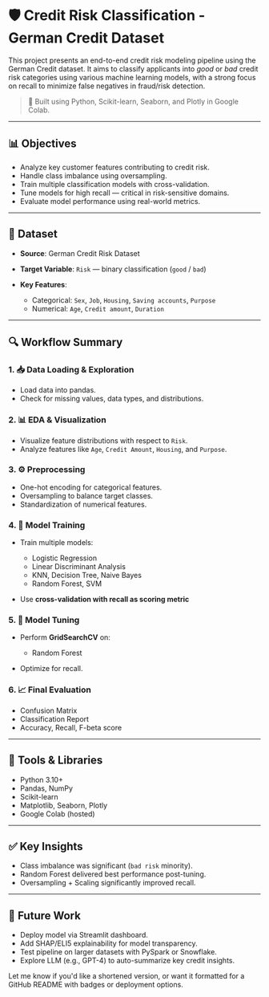 # 🛡️ Credit Risk Classification - German Credit Dataset

This project presents an end-to-end credit risk modeling pipeline using the German Credit dataset. It aims to classify applicants into *good* or *bad* credit risk categories using various machine learning models, with a strong focus on recall to minimize false negatives in fraud/risk detection.

> 📍 Built using Python, Scikit-learn, Seaborn, and Plotly in Google Colab.

---

## 📊 Objectives

* Analyze key customer features contributing to credit risk.
* Handle class imbalance using oversampling.
* Train multiple classification models with cross-validation.
* Tune models for high recall — critical in risk-sensitive domains.
* Evaluate model performance using real-world metrics.

---

## 📁 Dataset

* **Source**: German Credit Risk Dataset
* **Target Variable**: `Risk` — binary classification (`good` / `bad`)
* **Key Features**:

  * Categorical: `Sex`, `Job`, `Housing`, `Saving accounts`, `Purpose`
  * Numerical: `Age`, `Credit amount`, `Duration`

---

## 🔍 Workflow Summary

### 1. 📥 Data Loading & Exploration

* Load data into pandas.
* Check for missing values, data types, and distributions.

### 2. 📊 EDA & Visualization

* Visualize feature distributions with respect to `Risk`.
* Analyze features like `Age`, `Credit Amount`, `Housing`, and `Purpose`.

### 3. ⚙️ Preprocessing

* One-hot encoding for categorical features.
* Oversampling to balance target classes.
* Standardization of numerical features.

### 4. 🤖 Model Training

* Train multiple models:

  * Logistic Regression
  * Linear Discriminant Analysis
  * KNN, Decision Tree, Naive Bayes
  * Random Forest, SVM
* Use **cross-validation with recall as scoring metric**

### 5. 🧪 Model Tuning

* Perform **GridSearchCV** on:

  * Random Forest
* Optimize for recall.

### 6. 📈 Final Evaluation

* Confusion Matrix
* Classification Report
* Accuracy, Recall, F-beta score

---

## 🧰 Tools & Libraries

* Python 3.10+
* Pandas, NumPy
* Scikit-learn
* Matplotlib, Seaborn, Plotly
* Google Colab (hosted)

---

## ✅ Key Insights

* Class imbalance was significant (`bad risk` minority).
* Random Forest delivered best performance post-tuning.
* Oversampling + Scaling significantly improved recall.

---

## 📌 Future Work

* Deploy model via Streamlit dashboard.
* Add SHAP/ELI5 explainability for model transparency.
* Test pipeline on larger datasets with PySpark or Snowflake.
* Explore LLM (e.g., GPT-4) to auto-summarize key credit insights.



Let me know if you'd like a shortened version, or want it formatted for a GitHub README with badges or deployment options.
